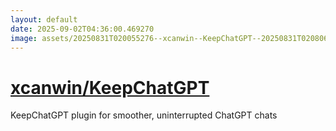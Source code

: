 ```yaml
---
layout: default
date: 2025-09-02T04:36:00.469270
image: assets/20250831T020055276--xcanwin--KeepChatGPT--20250831T020806280--cropped.png
---
```


# [xcanwin/KeepChatGPT](https://github.com/xcanwin/KeepChatGPT)

KeepChatGPT plugin for smoother, uninterrupted ChatGPT chats
